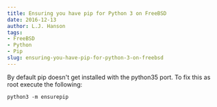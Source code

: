 ```yaml
---
title: Ensuring you have pip for Python 3 on FreeBSD
date: 2016-12-13
author: L.J. Hanson
tags:
- FreeBSD
- Python
- Pip
slug: ensuring-you-have-pip-for-python-3-on-freebsd
---
```

By default pip doesn't get installed with the python35 port. To fix this as root execute the following:

```shell
python3 -m ensurepip
```
